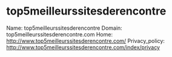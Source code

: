
# top5meilleurssitesderencontre

Name: top5meilleurssitesderencontre
Domain: top5meilleurssitesderencontre.com
Home: http://www.top5meilleurssitesderencontre.com/
Privacy_policy: http://www.top5meilleurssitesderencontre.com/index/privacy
